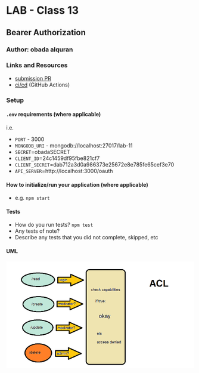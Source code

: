 # LAB - Class 13

## Bearer Authorization

### Author: obada alquran

### Links and Resources

- [submission PR](https://github.com/obadeh/Authentication/pull/4)
- [ci/cd](http://xyz.com) (GitHub Actions)


### Setup

#### `.env` requirements (where applicable)

i.e.

- `PORT` - 3000
- `MONGODB_URI` - mongodb://localhost:27017/lab-11
- `SECRET`=obadaSECRET
- `CLIENT_ID`=24c1459df95fbe821cf7
- `CLIENT_SECRET`=dab712a3d0a986373e25672e8e785fe65cef3e70
- `API_SERVER`=http://localhost:3000/oauth

#### How to initialize/run your application (where applicable)

- e.g. `npm start`

#### Tests

- How do you run tests? `npm test`
- Any tests of note?
- Describe any tests that you did not complete, skipped, etc

#### UML

![uml](./acl.png)